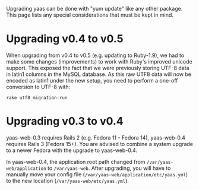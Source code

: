 Upgrading yaas can be done with "yum update" like any other package. This page lists any special considerations that must be kept in mind.

# Upgrading v0.4 to v0.5

When upgrading from v0.4 to v0.5 (e.g. updating to Ruby-1.9), we had to make some changes (improvements) to work with Ruby's improved unicode support. This exposed the fact that we were previously storing UTF-8 data in latin1 columns in the MySQL database. As this raw UTF8 data will now be encoded as latin1 under the new setup, you need to perform a one-off conversion to UTF-8 with:

    rake utf8_migration:run


# Upgrading v0.3 to v0.4

yaas-web-0.3 requires Rails 2 (e.g. Fedora 11 - Fedora 14), yaas-web-0.4 requires Rails 3 (Fedora 15+). You are advised to combine a system upgrade to a newer Fedora with the upgrade to yaas-web-0.4.

In yaas-web-0.4, the application root path changed from `/var/yaas-web/application` to `/var/yaas-web`. After upgrading, you will have to manually move your config file (`/var/yaas-web/application/etc/yaas.yml`) to the new location (`/var/yaas-web/etc/yaas.yml`).